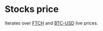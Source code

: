 # Stocks price

Iterates over [FTCH](https://finance.yahoo.com/quote/FTCH) and [BTC-USD](https://finance.yahoo.com/quote/BTC-USD) live prices.